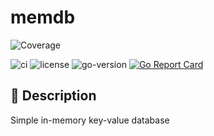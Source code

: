 # memdb
![Coverage](https://img.shields.io/badge/Coverage-66.7%25-yellow)

![ci](https://github.com/Mort4lis/memdb/actions/workflows/release.yml/badge.svg)
![license](https://img.shields.io/github/license/Mort4lis/memdb)
![go-version](https://img.shields.io/github/go-mod/go-version/Mort4lis/memdb)
[![Go Report Card](https://goreportcard.com/badge/github.com/Mort4lis/memdb)](https://goreportcard.com/report/github.com/Mort4lis/memdb)

## 📖 Description

Simple in-memory key-value database
